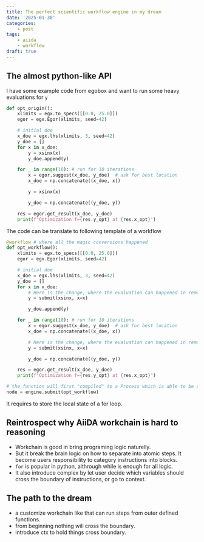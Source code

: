 ```yaml
---
title: The perfect scientific workflow engine in my dream
date: '2025-01-30'
categories:
    - post
tags:
    - aiida 
    - workflow
draft: true
---
```


## The almost python-like API 

I have some example code from egobox and want to run some heavy evaluations for `y`
```python
def opt_origin():
    xlimits = egx.to_specs([[0.0, 25.0]])
    egor = egx.Egor(xlimits, seed=42) 

    # initial doe
    x_doe = egx.lhs(xlimits, 3, seed=42)
    y_doe = []
    for x in x_doe:
        y = xsinx(x)
        y_doe.append(y)

    for _ in range(10): # run for 10 iterations
        x = egor.suggest(x_doe, y_doe)  # ask for best location
        x_doe = np.concatenate((x_doe, x))

        y = xsinx(x)

        y_doe = np.concatenate((y_doe, y)) 

    res = egor.get_result(x_doe, y_doe)
    print(f"Optimization f={res.y_opt} at {res.x_opt}")
```

The code can be translate to following template of a workflow
```python
@workflow # where all the magic conversions happened
def opt_workflow():
    xlimits = egx.to_specs([[0.0, 25.0]])
    egor = egx.Egor(xlimits, seed=42) 

    # initial doe
    x_doe = egx.lhs(xlimits, 3, seed=42)
    y_doe = []
    for x in x_doe:
        # Here is the change, where the evaluation can happened in remote resource
        y = submit(xsinx, x=x)

        y_doe.append(y)

    for _ in range(10): # run for 10 iterations
        x = egor.suggest(x_doe, y_doe)  # ask for best location
        x_doe = np.concatenate((x_doe, x))

        # Here is the change, where the evaluation can happened in remote resource
        y = submit(xsinx, x=x)

        y_doe = np.concatenate((y_doe, y)) 

    res = egor.get_result(x_doe, y_doe)
    print(f"Optimization f={res.y_opt} at {res.x_opt}")

# the function will first "compiled" to a Process which is able to be executed by engine
node = engine.submit(opt_workflow)
```

It requires to store the local state of a for loop.

## Reintrospect why AiiDA workchain is hard to reasoning

- Workchain is good in bring programing logic naturelly.
- But it break the brain logic on how to separate into atomic steps. It become users responsibility to category instructions into blocks.
- `for` is popular in python, althrough while is enough for all logic. 
- It also introduce complex by let user decide which variables should cross the boundary of instructions, or go to context.

## The path to the dream

- a customize workchain like that can run steps from outer defined functions.
- from beginning nothing will cross the boundary.
- introduce ctx to hold things cross boundary.

